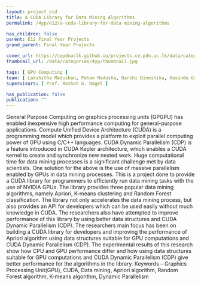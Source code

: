```yaml
---
layout: project_old
title: A CUDA Library for Data Mining Algorithms
permalink: /4yp/e12/a-cuda-library-for-data-mining-algorithms

has_children: false
parent: E12 Final Year Projects
grand_parent: Final Year Projects

cover_url: https://cepdnaclk.github.io/projects.ce.pdn.ac.lk/data/categories/4yp/cover_page.jpg
thumbnail_url: /data/categories/4yp/thumbnail.jpg

tags: [	GPU Computing ]
team: [ Lakshitha Madushan, Pahan Madusha, Darshi Dineshika, Hasindu Gamaarachchi ]
supervisors: [ Prof. Roshan G. Ragel ]

has_publication: false
publication: ""
---
```


General Purpose Computing on graphics processing units (GPGPU) has enabled inexpensive high performance computing for general-purpose applications. Compute Unified Device Architecture (CUDA) is a programming model which provides a platform to exploit parallel computing power of GPU using C/C++ languages. CUDA Dynamic Parallelism (CDP) is a feature introduced in CUDA Kepler architecture, which enables a CUDA kernel to create and synchronize new nested work. Huge computational time for data mining processes is a significant challenge met by data scientists. One solution for the above is the use of massive parallelism enabled by GPUs in data mining processes. This is a project done to provide a CUDA library for programmers to efficiently run data mining tasks with the use of NVIDIA GPUs. The library provides three popular data mining algorithms, namely Apriori, K-means clustering and Random Forest classification. The library not only accelerates the data mining process, but also provides an API for developers which can be used easily without much knowledge in CUDA. The researchers also have attempted to improve performance of this library by using better data structures and CUDA Dynamic Parallelism (CDP). The researchers main focus has been on building a CUDA library for developers and improving the performance of Apriori algorithm using data structures suitable for GPU computations and CUDA Dynamic Parallelism (CDP). The experimental results of this research show how CPU and GPU performance differ and how using data structures suitable for GPU computations and CUDA Dynamic Parallelism (CDP) give better performance for the algorithms in the library. Keywords – Graphics Processing Unit(GPU), CUDA, Data mining, Apriori algorithm, Random Forest algorithm, K-means algorithm, Dynamic Parallelism
